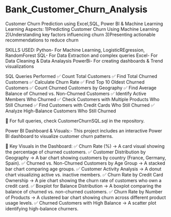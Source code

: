 # Bank_Customer_Churn_Analysis
Customer Churn Prediction using Excel,SQL, Power BI &amp; Machine Learning
Learning Aspects:
1)Predicting Customer Churn Using Machine Learning 
2)Understanding key factors influencing churn
3)Presenting actionable recommendations to reduce churn

SKILLS USED:
Python- For Machine Learning, LogisticREgression, RandomForest
SQL- For Data Extraction and complex queries
Excel- For Data Cleaning & Data Analaysis
PowerBi- For creating dashboards & Trend visualizations

SQL Queries Performed
✅ Count Total Customers
✅ Find Total Churned Customers
✅ Calculate Churn Rate
✅ Find Top 10 Oldest Churned Customers
✅ Count Churned Customers by Geography
✅ Find Average Balance of Churned vs. Non-Churned Customers
✅ Identify Active Members Who Churned
✅ Check Customers with Multiple Products Who Still Churned
✅ Find Customers with Credit Cards Who Still Churned
✅ Analyze High-Balance Customers Who Still Churned

📌 For full queries, check CustomerChurnSQL.sql in the repository.

Power BI Dashboard & Visuals:-
This project includes an interactive Power BI dashboard to visualize customer churn patterns.

🔹 Key Visuals in the Dashboard:
✅ Churn Rate (%) → A card visual showing the percentage of churned customers.
✅ Customer Distribution by Geography → A bar chart showing customers by country (France, Germany, Spain).
✅ Churned vs. Non-Churned Customers by Age Group → A stacked bar chart comparing age groups.
✅ Customer Activity Analysis → A donut chart visualizing active vs. inactive members.
✅ Churn Rate by Credit Card Ownership → A pie chart showing the churn rate of customers who own a credit card.
✅ Boxplot for Balance Distribution → A boxplot comparing the balance of churned vs. non-churned customers.
✅ Churn Rate by Number of Products → A clustered bar chart showing churn across different product usage levels.
✅ Churned Customers with High Balance → A scatter plot identifying high-balance churners.
